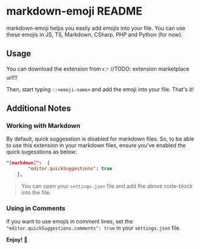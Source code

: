 # markdown-emoji README

markdown-emoji helps you easily add emojis into your file. You can use these emojis in JS, TS, Markdown, CSharp, PHP and Python (for now).

## Usage

You can download the extension from 👉 //TODO: extension marketplace url!!!

Then, start typing `::<emoji-name>` and add the emoji into your file. That's it!

## Additional Notes

### Working with Markdown

By default, quick suggesstion is disabled for markdown files. So, to be able to use this extension in your markdown files, ensure you've enabled the quick sugesstions as below:

```json
"[markdown]":  {
        "editor.quickSuggestions": true
    },
```

> You can open your `settings.json` file and add the above code-block into the file.

### Using in Comments

If you want to use emojis in comment lines, set the `"editor.quickSuggestions.comments": true` in your `settings.json` file.

**Enjoy!** 🎉
